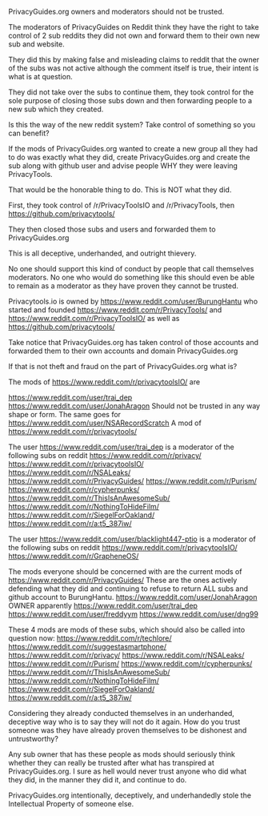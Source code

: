 PrivacyGuides.org owners and moderators should not be trusted.

The moderators of PrivacyGuides on Reddit think they have the right to take control of 2 sub reddits
they did not own and forward them to their own new sub and website.

They did this by making false and misleading claims to reddit that the owner of the subs was not active 
although the comment itself is true, their intent is what is at question.

They did not take over the subs to continue them, they took control for the sole purpose of 
closing those subs down and then forwarding people to a new sub which they created.

Is this the way of the new reddit system? Take control of something so you can benefit?

If the mods of PrivacyGuides.org wanted to create a new group all they had to do was exactly what they did, 
create PrivacyGuides.org and create the sub along with github user and advise people WHY they were leaving PrivacyTools.

That would be the honorable thing to do. This is NOT what they did.

First, they took control of /r/PrivacyToolsIO and /r/PrivacyTools, then https://github.com/privacytools/

They then closed those subs and users and forwarded them to PrivacyGuides.org

This is all deceptive, underhanded, and outright thievery.

No one should support this kind of conduct by people that call themselves moderators. 
No one who would do something like this should even be able to remain as a moderator as they have proven they cannot be trusted.

Privacytools.io is owned by https://www.reddit.com/user/BurungHantu who started and 
founded https://www.reddit.com/r/PrivacyTools/ and https://www.reddit.com/r/PrivacyToolsIO/ as well as https://github.com/privacytools/

Take notice that PrivacyGuides.org has taken control of those accounts and forwarded them to their own accounts and domain PrivacyGuides.org

If that is not theft and fraud on the part of PrivacyGuides.org what is?

The mods of https://www.reddit.com/r/privacytoolsIO/ are

https://www.reddit.com/user/trai_dep
https://www.reddit.com/user/JonahAragon
Should not be trusted in any way shape or form.
The same goes for 
https://www.reddit.com/user/NSARecordScratch
A mod of https://www.reddit.com/r/privacytools/

The user https://www.reddit.com/user/trai_dep is a moderator of the following subs on reddit
https://www.reddit.com/r/privacy/
https://www.reddit.com/r/privacytoolsIO/
https://www.reddit.com/r/NSALeaks/
https://www.reddit.com/r/PrivacyGuides/
https://www.reddit.com/r/Purism/
https://www.reddit.com/r/cypherpunks/
https://www.reddit.com/r/ThisIsAnAwesomeSub/
https://www.reddit.com/r/NothingToHideFilm/
https://www.reddit.com/r/SiegelForOakland/
https://www.reddit.com/r/a:t5_387iw/


The user https://www.reddit.com/user/blacklight447-ptio is a moderator of the following subs on reddit
https://www.reddit.com/r/privacytoolsIO/
https://www.reddit.com/r/GrapheneOS/

The mods everyone should be concerned with are the current mods of https://www.reddit.com/r/PrivacyGuides/
These are the ones actively defending what they did and continuing to refuse to return ALL subs and github account to BurungHantu.
https://www.reddit.com/user/JonahAragon OWNER apparently
https://www.reddit.com/user/trai_dep
https://www.reddit.com/user/freddyym
https://www.reddit.com/user/dng99

These 4 mods are mods of these subs, which should also be called into question now:
https://www.reddit.com/r/techlore/
https://www.reddit.com/r/suggestasmartphone/
https://www.reddit.com/r/privacy/
https://www.reddit.com/r/NSALeaks/
https://www.reddit.com/r/Purism/
https://www.reddit.com/r/cypherpunks/
https://www.reddit.com/r/ThisIsAnAwesomeSub/
https://www.reddit.com/r/NothingToHideFilm/
https://www.reddit.com/r/SiegelForOakland/
https://www.reddit.com/r/a:t5_387iw/

Considering they already conducted themselves in an underhanded, deceptive way who is to say they will not do it again. 
How do you trust someone was they have already proven themselves to be dishonest and untrustworthy?

Any sub owner that has these people as mods should seriously think whether they can really be trusted after what has transpired at PrivacyGuides.org. 
I sure as hell would never trust anyone who did what they did, in the manner they did it, and continue to do.

PrivacyGuides.org intentionally, deceptively, and underhandedly stole the Intellectual Property of someone else.
